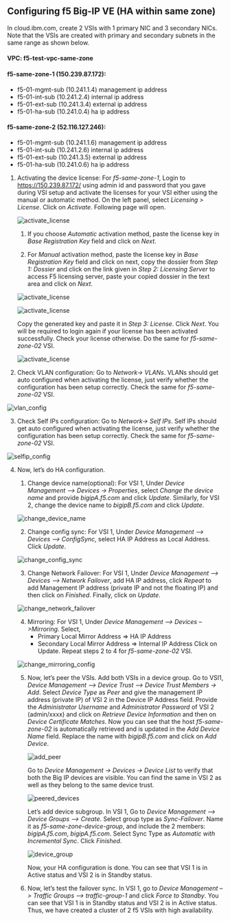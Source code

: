 ## Configuring f5 Big-IP VE (HA within same zone)

In cloud.ibm.com, create 2 VSIs with 1 primary NIC and 3 secondary NICs. Note that the VSIs are created with primary and secondary subnets in the same range as shown below.

#### VPC: f5-test-vpc-same-zone
#### f5-same-zone-1 (150.239.87.172):
- f5-01-mgmt-sub (10.241.1.4) management ip address
- f5-01-int-sub (10.241.2.4) internal ip address
- f5-01-ext-sub (10.241.3.4) external ip address
- f5-01-ha-sub (10.241.0.4) ha ip address
#### f5-same-zone-2 (52.116.127.246):
- f5-01-mgmt-sub (10.241.1.6) management ip address
- f5-01-int-sub (10.241.2.6) internal ip address
- f5-01-ext-sub (10.241.3.5) external ip address
- f5-01-ha-sub (10.241.0.6) ha ip address

1.	Activating the device license: For _f5-same-zone-1_, Login to https://150.239.87.172/ using admin id and password that you gave during VSI setup and activate the licenses for your VSI either using the manual or automatic method. On the left panel, select _Licensing > License_. Click on _Activate_. Following page will open.

    ![activate_license](../images/ha-config/activate_license_1.png)

    1.	If you choose _Automatic_ activation method, paste the license key in _Base Registration Key_ field and click on _Next_.

    2.	For _Manual_ activation method, paste the license key in _Base Registration Key_ field and click on next, copy the dossier from _Step 1: Dossier_ and click on the link given in _Step 2: Licensing Server_ to access F5 licensing server, paste your copied dossier in the text area and click on _Next_.

    ![activate_license](../images/ha-config/activate_license_2.png)

    ![activate_license](../images/ha-config/activate_license_3.png)
    
    Copy the generated key and paste it in _Step 3: License_. Click _Next_. You will be required to login again if your license has been activated successfully. Check your license otherwise. Do the same for _f5-same-zone-02_ VSI.

    ![activate_license](../images/ha-config/activate_license_4.png)

2.	Check VLAN configuration: Go to _Network-> VLANs_. VLANs should get auto configured when activating the license, just verify whether the configuration has been setup correctly. Check the same for _f5-same-zone-02_ VSI.

![vlan_config](../images/ha-config/vlan_config.png)

3.	Check Self IPs configuration: Go to _Network-> Self IPs_. Self IPs should get auto configured when activating the license, just verify whether the configuration has been setup correctly. Check the same for _f5-same-zone-02_ VSI.

![selfip_config](../images/ha-config/selfip_config.png)

4.	Now, let’s do HA configuration.

    1. Change device name(optional): For VSI 1, Under _Device Management –> Devices -> Properties_, select _Change the device name_ and provide _bigipA.f5.com_ and click _Update_. Similarly, for VSI 2, change the device name to _bigipB.f5.com_ and click _Update_.

    ![change_device_name](../images/ha-config/change_device_name.png)

    2. Change config sync: For VSI 1, Under _Device Management –> Devices –> ConfigSync_, select HA IP Address as Local Address. Click _Update_.

    ![change_config_sync](../images/ha-config/change_config_sync.png)

    3. Change Network Failover: For VSI 1, Under _Device Management –> Devices –> Network Failover_, add HA IP address, click _Repeat_ to add Management IP address (private IP and not the floating IP) and then click on _Finished_. Finally, click on _Update_.

    ![change_network_failover](../images/ha-config/change_network_failover.png)

    4. Mirroring: For VSI 1, Under _Device Management –> Devices –>Mirroring_. Select,
        - Primary Local Mirror Address => HA IP Address
        - Secondary Local Mirror Address => Internal IP Address
    Click on Update. Repeat steps 2 to 4 for _f5-same-zone-02_ VSI.

    ![change_mirroring_config](../images/ha-config/change_mirroring_config.png)

    5. Now, let’s peer the VSIs. Add both VSIs in a device group. Go to VSI1, _Device Management –> Device Trust –> Device Trust Members -> Add_. Select _Device Type_ as _Peer_ and give the management IP address (private IP) of VSI 2 in the Device IP Address field. Provide the _Administrator Username_ and _Administrator Password_ of VSI 2 (admin/xxxx) and click on _Retrieve Device Information_ and then on _Device Certificate Matches_. Now you can see that the host _f5-same-zone-02_ is automatically retrieved and is updated in the _Add Device Name_ field. Replace the name with _bigipB.f5.com_ and click on _Add Device_. 

        ![add_peer](../images/ha-config/add_peer.png)
        
        Go to _Device Management -> Devices -> Device List_ to verify that both the Big IP devices are visible. You can find the same in VSI 2 as well as they belong to the same device trust.

        ![peered_devices](../images/ha-config/peered_devices.png)
        
        Let’s add device subgroup. In VSI 1, Go to _Device Management –> Device Groups –> Create_. Select group type as _Sync-Failover_. Name it as _f5-same-zone-device-group_, and include the 2 members: _bigipA.f5.com_, _bigipA.f5.com_. Select Sync Type as _Automatic with Incremental Sync_. Click _Finished_. 

        ![device_group](../images/ha-config/device_group.png)
        
        Now, your HA configuration is done. You can see that VSI 1 is in Active status and VSI 2 is in Standby status.

    6.	Now, let’s test the failover sync. In VSI 1, go to _Device Management –> Traffic Groups –> traffic-group-1_ and click _Force to Standby_. You can see that VSI 1 is in Standby status and VSI 2 is in Active status. Thus, we have created a cluster of 2 f5 VSIs with high availability.








